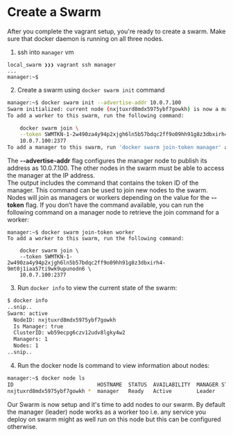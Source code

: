 # Create a Swarm

After you complete the vagrant setup, you're ready to create a swarm. Make sure that docker daemon is running on all three nodes.



1. ssh into `manager` vm
```
local_swarm ❯❯❯ vagrant ssh manager
...
manager:~$
```

2. Create a swarm using `docker swarm init` command  
```bash
manager:~$ docker swarm init --advertise-addr 10.0.7.100
Swarm initialized: current node (nxjtuxrd8mdx5975ybf7gowkh) is now a manager.
To add a worker to this swarm, run the following command:

    docker swarm join \
    --token SWMTKN-1-2w490za4y94p2xjgh6ln5b57bdqc2ff9o09hh91g8z3dbxirh4-9mt0j1iaa57ti9wk9upunodn6 \
    10.0.7.100:2377
To add a manager to this swarm, run 'docker swarm join-token manager' and follow the instructions.
```
The **--advertise-addr** flag configures the manager node to publish its address as 10.0.7.100. The other nodes in the swarm must be able to access the manager at the IP address.  
The output includes the command that contains the token ID of the manager. This command can be used to join new nodes to the swarm. Nodes will join as managers or workers depending on the value for the **--token** flag.
If you don’t have the command available, you can run the following command on a manager node to retrieve the join command for a worker:
```
manager:~$ docker swarm join-token worker
To add a worker to this swarm, run the following command:

    docker swarm join \
    --token SWMTKN-1-2w490za4y94p2xjgh6ln5b57bdqc2ff9o09hh91g8z3dbxirh4-9mt0j1iaa57ti9wk9upunodn6 \
    10.0.7.100:2377
```

3. Run `docker info` to view the current state of the swarm:
``` bash
$ docker info
..snip..
Swarm: active
  NodeID: nxjtuxrd8mdx5975ybf7gowkh
  Is Manager: true
  ClusterID: wb59ecpg6czv12udv8lgky4w2
  Managers: 1
  Nodes: 1
..snip..
```

4. Run the docker node ls command to view information about nodes:
``` bash
manager:~$ docker node ls
ID                           HOSTNAME  STATUS  AVAILABILITY  MANAGER STATUS
nxjtuxrd8mdx5975ybf7gowkh *  manager   Ready   Active        Leader
```

Our Swarm is now setup and it's time to add nodes to our swarm. By default the manager (leader) node works as a worker too i.e. any service you deploy on swarm might as well run on this node but this can be configured otherwise. 
